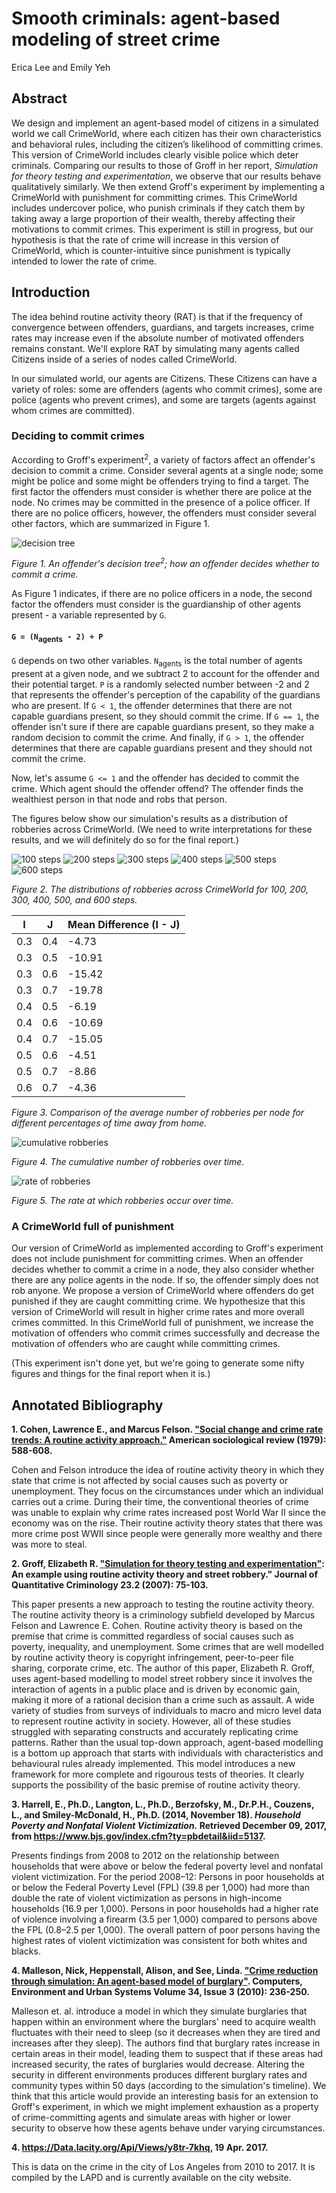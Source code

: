 # Smooth criminals: agent-based modeling of street crime

Erica Lee and Emily Yeh

## Abstract

We design and implement an agent-based model of citizens in a simulated world we call CrimeWorld, where each citizen has their own characteristics and behavioral rules, including the citizen’s likelihood of committing crimes. This version of CrimeWorld includes clearly visible police which deter criminals. Comparing our results to those of Groff in her report, *Simulation for theory testing and experimentation*, we observe that our results behave qualitatively similarly. We then extend Groff's experiment by implementing a CrimeWorld with punishment for committing crimes. This CrimeWorld includes undercover police, who punish criminals if they catch them by taking away a large proportion of their wealth, thereby affecting their motivations to commit crimes. This experiment is still in progress, but our hypothesis is that the rate of crime will increase in this version of CrimeWorld, which is counter-intuitive since punishment is typically intended to lower the rate of crime.

## Introduction

The idea behind routine activity theory (RAT) is that if the frequency of convergence between offenders, guardians, and targets increases, crime rates may increase even if the absolute number of motivated offenders remains constant. We'll explore RAT by simulating many agents called Citizens inside of a series of nodes called CrimeWorld.

In our simulated world, our agents are Citizens. These Citizens can have a variety of roles: some are offenders (agents who commit crimes), some are police (agents who prevent crimes), and some are targets (agents against whom crimes are committed).

### Deciding to commit crimes

According to Groff's experiment<sup>2</sup>, a variety of factors affect an offender's decision to commit a crime. Consider several agents at a single node; some might be police and some might be offenders trying to find a target. The first factor the offenders must consider is whether there are police at the node. No crimes may be committed in the presence of a police officer. If there are no police officers, however, the offenders must consider several other factors, which are summarized in Figure 1.

![decision tree](https://github.com/ericasaywhat/SmoothCriminals/blob/master/reports/decision_tree.png)

*Figure 1. An offender's decision tree<sup>2</sup>; how an offender decides whether to commit a crime.*

As Figure 1 indicates, if there are no police officers in a node, the second factor the offenders must consider is the guardianship of other agents present - a variable represented by `G`.

#### `G = (N`<sub>agents</sub>` - 2) + P`

`G` depends on two other variables. `N`<sub>agents</sub> is the total number of agents present at a given node, and we subtract 2 to account for the offender and their potential target. `P` is a randomly selected number between -2 and 2 that represents the offender's perception of the capability of the guardians who are present. If `G < 1`, the offender determines that there are not capable guardians present, so they should commit the crime. If `G == 1`, the offender isn't sure if there are capable guardians present, so they make a random decision to commit the crime. And finally, if `G > 1`, the offender determines that there are capable guardians present and they should not commit the crime.

Now, let's assume `G <= 1` and the offender has decided to commit the crime. Which agent should the offender offend? The offender finds the wealthiest person in that node and robs that person.

The figures below show our simulation's results as a distribution of robberies across CrimeWorld. (We need to write interpretations for these results, and we will definitely do so for the final report.)

![100 steps](https://github.com/ericasaywhat/SmoothCriminals/blob/master/reports/1000_100.png) ![200 steps](https://github.com/ericasaywhat/SmoothCriminals/blob/master/reports/1000_200.png) ![300 steps](https://github.com/ericasaywhat/SmoothCriminals/blob/master/reports/1000_300.png)
![400 steps](https://github.com/ericasaywhat/SmoothCriminals/blob/master/reports/1000_400.png) ![500 steps](https://github.com/ericasaywhat/SmoothCriminals/blob/master/reports/1000_500.png) ![600 steps](https://github.com/ericasaywhat/SmoothCriminals/blob/master/reports/1000_600.png)

*Figure 2. The distributions of robberies across CrimeWorld for 100, 200, 300, 400, 500, and 600 steps.*

| I   | J   | Mean Difference (I - J) |
| --- | --- | ---                     |
| 0.3 | 0.4 | -4.73                   |
| 0.3 | 0.5 | -10.91                  |
| 0.3 | 0.6 | -15.42                  |
| 0.3 | 0.7 | -19.78                  |
| 0.4 | 0.5 | -6.19                   |
| 0.4 | 0.6 | -10.69                  |
| 0.4 | 0.7 | -15.05                  |
| 0.5 | 0.6 | -4.51                   |
| 0.5 | 0.7 | -8.86                   |
| 0.6 | 0.7 | -4.36                   |

*Figure 3. Comparison of the average number of robberies per node for different percentages of time away from home.*

![cumulative robberies](https://github.com/ericasaywhat/SmoothCriminals/blob/master/reports/cumulative_robberies.png)

*Figure 4. The cumulative number of robberies over time.*

![rate of robberies](https://github.com/ericasaywhat/SmoothCriminals/blob/master/reports/rate.png)

*Figure 5. The rate at which robberies occur over time.*

### A CrimeWorld full of punishment

Our version of CrimeWorld as implemented according to Groff's experiment does not include punishment for committing crimes. When an offender decides whether to commit a crime in a node, they also consider whether there are any police agents in the node. If so, the offender simply does not rob anyone. We propose a version of CrimeWorld where offenders do get punished if they are caught committing crime. We hypothesize that this version of CrimeWorld will result in higher crime rates and more overall crimes committed. In this CrimeWorld full of punishment, we increase the motivation of offenders who commit crimes successfully and decrease the motivation of offenders who are caught while committing crimes.

(This experiment isn't done yet, but we're going to generate some nifty figures and things for the final report when it is.)

## Annotated Bibliography

**1. Cohen, Lawrence E., and Marcus Felson. ["Social change and crime rate trends: A routine activity approach."](http://www.jstor.org/stable/2094589) American sociological review (1979): 588-608.**

Cohen and Felson introduce the idea of routine activity theory in which they state that crime is not affected by social causes such as poverty or unemployment. They focus on the circumstances under which an individual carries out a crime. During their time, the conventional theories of crime was unable to explain why crime rates increased post World War II since the economy was on the rise. Their routine activity theory states that there was more crime post WWII since people were generally more wealthy and there was more to steal.

**2. Groff, Elizabeth R. ["Simulation for theory testing and experimentation"](https://link.springer.com/article/10.1007/s10940-006-9021-z): An example using routine activity theory and street robbery." Journal of Quantitative Criminology 23.2 (2007): 75-103.**

This paper presents a new approach to testing the routine activity theory. The routine activity theory is a criminology subfield developed by Marcus Felson and Lawrence E. Cohen. Routine activity theory is based on the premise that crime is committed regardless of social causes such as poverty, inequality, and unemployment. Some crimes that are well modelled by routine activity theory is copyright infringement, peer-to-peer file sharing, corporate crime, etc. The author of this paper, Elizabeth R. Groff, uses agent-based modelling to model street robbery since it involves the interaction of agents in a public place and is driven by economic gain, making it more of a rational decision than a crime such as assault. A wide variety of studies from surveys of individuals to macro and micro level data to represent routine activity in society. However, all of these studies struggled with separating constructs and accurately replicating crime patterns. Rather than the usual top-down approach, agent-based modelling is a bottom up approach that starts with individuals with characteristics and behavioural rules already implemented. This model introduces a new framework for more complete and rigourous tests of theories. It clearly supports the possibility of the basic premise of routine activity theory.

**3. Harrell, E., Ph.D., Langton, L., Ph.D., Berzofsky, M., Dr.P.H., Couzens, L., and Smiley-McDonald, H., Ph.D. (2014, November 18). *Household Poverty and Nonfatal Violent Victimization.* Retrieved December 09, 2017, from https://www.bjs.gov/index.cfm?ty=pbdetail&iid=5137.**

Presents findings from 2008 to 2012 on the relationship between households that were above or below the federal poverty level and nonfatal violent victimization. For the period 2008–12: Persons in poor households at or below the Federal Poverty Level (FPL) (39.8 per 1,000) had more than double the rate of violent victimization as persons in high-income households (16.9 per 1,000). Persons in poor households had a higher rate of violence involving a firearm (3.5 per 1,000) compared to persons above the FPL (0.8–2.5 per 1,000). The overall pattern of poor persons having the highest rates of violent victimization was consistent for both whites and blacks.

**4. Malleson, Nick, Heppenstall, Alison, and See, Linda. ["Crime reduction through simulation: An agent-based model of burglary"](http://www.sciencedirect.com/science/article/pii/S0198971509000787). Computers, Environment and Urban Systems Volume 34, Issue 3 (2010): 236-250.**

Malleson et. al. introduce a model in which they simulate burglaries that happen within an environment where the burglars' need to acquire wealth fluctuates with their need to sleep (so it decreases when they are tired and increases after they sleep). The authors find that burglary rates increase in certain areas in their model, leading them to suspect that if these areas had increased security, the rates of burglaries would decrease. Altering the security in different environments produces different burglary rates and community types within 50 days (according to the simulation's timeline). We think that this article would provide an interesting basis for an extension to Groff's experiment, in which we might implement exhaustion as a property of crime-committing agents and simulate areas with higher or lower security to observe how these agents behave under varying circumstances.

**4. https://Data.lacity.org/Api/Views/y8tr-7khq, 19 Apr. 2017.**

This is data on the crime in the city of Los Angeles from 2010 to 2017. It is compiled by the LAPD and is currently available on the city website.
